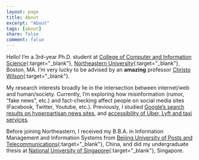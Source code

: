 ```yaml
---
layout: page
title: About
excerpt: "About"
tags: [about]
share: false
comment: false
---
```


Hello! I’m a 3rd-year Ph.D. student at [College of Computer and Information Science](https://www.ccis.northeastern.edu){:target="_blank”}, [Northeastern University](http://www.northeastern.edu){:target="_blank”}, Boston, MA. I’m very lucky to be advised by an **amazing** professor [Christo Wilson](https://cbw.sh){:target="_blank"}.

My research interests broadly lie in the intersection between internet/web and human/society. Currently, I’m exploring how misinformation (rumor, “fake news”, etc.) and fact-checking affect people on social media sites (Facebook, Twitter, Youtube, etc.). Previously, I studied [Google’s search results on hyperpartisan news sites](), and [accessibility of Uber, Lyft and taxi services]().

Before joining Northeastern, I received my B.B.A. in Information Management and Information Systems from [Beijing University of Posts and Telecommunications](http://english.bupt.edu.cn){:target="_blank"}, China, and did my undergraduate thesis at [National University of Singapore](http://www.nus.edu.sg){:target="_blank"}, Singapore.
